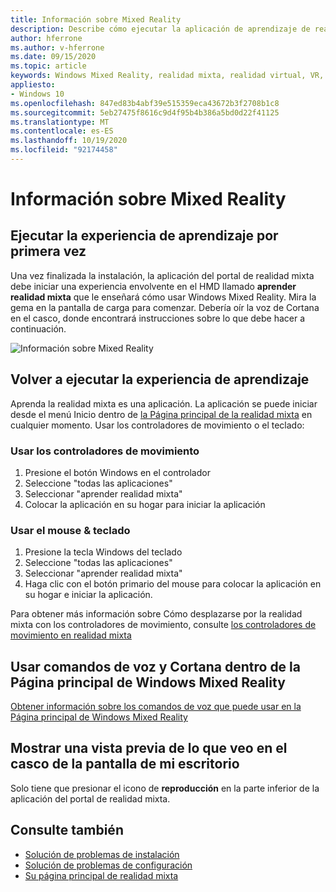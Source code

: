 ```yaml
---
title: Información sobre Mixed Reality
description: Describe cómo ejecutar la aplicación de aprendizaje de realidad mixta, que le enseña cómo usar y navegar por Windows Mixed Reality.
author: hferrone
ms.author: v-hferrone
ms.date: 09/15/2020
ms.topic: article
keywords: Windows Mixed Reality, realidad mixta, realidad virtual, VR, MR, tutorial, introducción
appliesto:
- Windows 10
ms.openlocfilehash: 847ed83b4abf39e515359eca43672b3f2708b1c8
ms.sourcegitcommit: 5eb27475f8616c9d4f95b4b386a5bd0d22f41125
ms.translationtype: MT
ms.contentlocale: es-ES
ms.lasthandoff: 10/19/2020
ms.locfileid: "92174458"
---
```

# <a name="learn-mixed-reality"></a>Información sobre Mixed Reality

## <a name="running-the-learning-experience-for-the-first-time"></a>Ejecutar la experiencia de aprendizaje por primera vez

Una vez finalizada la instalación, la aplicación del portal de realidad mixta debe iniciar una experiencia envolvente en el HMD llamado **aprender realidad mixta** que le enseñará cómo usar Windows Mixed Reality. Mira la gema en la pantalla de carga para comenzar. Debería oír la voz de Cortana en el casco, donde encontrará instrucciones sobre lo que debe hacer a continuación.

![Información sobre Mixed Reality](images/file-learnmixedrealitystart.png)

## <a name="re-run-the-learning-experience"></a>Volver a ejecutar la experiencia de aprendizaje

Aprenda la realidad mixta es una aplicación. La aplicación se puede iniciar desde el menú Inicio dentro de [la Página principal de la realidad mixta](your-mixed-reality-home.md) en cualquier momento. Usar los controladores de movimiento o el teclado:

### <a name="use-your-motion-controllers"></a>Usar los controladores de movimiento

1. Presione el botón Windows en el controlador
2. Seleccione "todas las aplicaciones"
3. Seleccionar "aprender realidad mixta"
4. Colocar la aplicación en su hogar para iniciar la aplicación

### <a name="use-your-mouse--keyboard"></a>Usar el mouse & teclado

1. Presione la tecla Windows del teclado
2. Seleccione "todas las aplicaciones"
3. Seleccionar "aprender realidad mixta"
4. Haga clic con el botón primario del mouse para colocar la aplicación en su hogar e iniciar la aplicación.

Para obtener más información sobre Cómo desplazarse por la realidad mixta con los controladores de movimiento, consulte [los controladores de movimiento en realidad mixta](controllers-in-wmr.md)

## <a name="use-voice-commands-and-cortana-inside-of-the-windows-mixed-reality-home"></a>Usar comandos de voz y Cortana dentro de la Página principal de Windows Mixed Reality

[Obtener información sobre los comandos de voz que puede usar en la Página principal de Windows Mixed Reality](https://support.microsoft.com/en-us/help/4041322/windows-10-speech-in-windows-mixed-reality)

## <a name="show-a-preview-of-what-im-seeing-in-my-headset-on-my-desktops-screen"></a>Mostrar una vista previa de lo que veo en el casco de la pantalla de mi escritorio

Solo tiene que presionar el icono de **reproducción** en la parte inferior de la aplicación del portal de realidad mixta.

## <a name="see-also"></a>Consulte también

* [Solución de problemas de instalación](installation_errors.md)
* [Solución de problemas de configuración](set-up-questions.md)
* [Su página principal de realidad mixta](your-mixed-reality-home.md)
